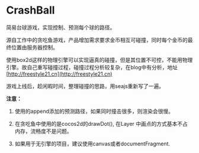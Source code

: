 CrashBall
=========

简易台球游戏，实现控制、预测每个球的路径。


源自工作中的贪吃鱼游戏，产品增加需求要求金币相互可碰撞，同时每个金币的最终位置由服务器控制。


使用box2d这样的物理引擎可以实现逼真的碰撞，但是其位置不可控，不能用物理引擎。故自己重写碰撞过程，碰撞过程分析较复杂，在blog中有分析，地址 [http://freestyle21.cn](http://freestyle21.cn)


游戏上线后，趁闲暇时间，整理碰撞的思路，用seajs重新写了一遍。


__注意：__

1.    使用的append添加的预测路径，如果同时撞击很多，则渲染会很慢。

2.    在贪吃鱼中使用的是cocos2d的drawDot(), 在Layer 中画点的方式基本不占内存，流畅度不是问题。

3.    如果用于无引擎的项目，建议使用canvas或者documentFragment.



